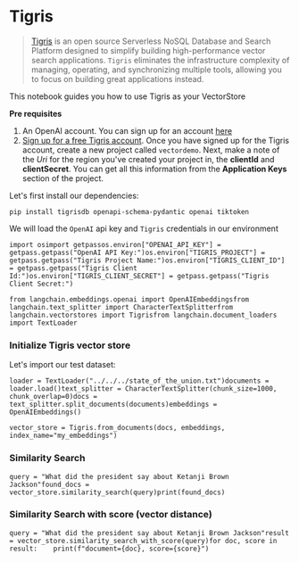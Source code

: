 Tigris
======

> [Tigris](htttps://tigrisdata.com) is an open source Serverless NoSQL Database and Search Platform designed to simplify building high-performance vector search applications. `Tigris` eliminates the infrastructure complexity of managing, operating, and synchronizing multiple tools, allowing you to focus on building great applications instead.

This notebook guides you how to use Tigris as your VectorStore

**Pre requisites**

1.  An OpenAI account. You can sign up for an account [here](https://platform.openai.com/)
2.  [Sign up for a free Tigris account](https://console.preview.tigrisdata.cloud). Once you have signed up for the Tigris account, create a new project called `vectordemo`. Next, make a note of the _Uri_ for the region you've created your project in, the **clientId** and **clientSecret**. You can get all this information from the **Application Keys** section of the project.

Let's first install our dependencies:

    pip install tigrisdb openapi-schema-pydantic openai tiktoken

We will load the `OpenAI` api key and `Tigris` credentials in our environment

    import osimport getpassos.environ["OPENAI_API_KEY"] = getpass.getpass("OpenAI API Key:")os.environ["TIGRIS_PROJECT"] = getpass.getpass("Tigris Project Name:")os.environ["TIGRIS_CLIENT_ID"] = getpass.getpass("Tigris Client Id:")os.environ["TIGRIS_CLIENT_SECRET"] = getpass.getpass("Tigris Client Secret:")

    from langchain.embeddings.openai import OpenAIEmbeddingsfrom langchain.text_splitter import CharacterTextSplitterfrom langchain.vectorstores import Tigrisfrom langchain.document_loaders import TextLoader

### Initialize Tigris vector store[​](#initialize-tigris-vector-store "Direct link to Initialize Tigris vector store")

Let's import our test dataset:

    loader = TextLoader("../../../state_of_the_union.txt")documents = loader.load()text_splitter = CharacterTextSplitter(chunk_size=1000, chunk_overlap=0)docs = text_splitter.split_documents(documents)embeddings = OpenAIEmbeddings()

    vector_store = Tigris.from_documents(docs, embeddings, index_name="my_embeddings")

### Similarity Search[​](#similarity-search "Direct link to Similarity Search")

    query = "What did the president say about Ketanji Brown Jackson"found_docs = vector_store.similarity_search(query)print(found_docs)

### Similarity Search with score (vector distance)[​](#similarity-search-with-score-vector-distance "Direct link to Similarity Search with score (vector distance)")

    query = "What did the president say about Ketanji Brown Jackson"result = vector_store.similarity_search_with_score(query)for doc, score in result:    print(f"document={doc}, score={score}")